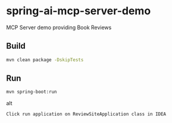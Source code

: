 # spring-ai-mcp-server-demo

MCP Server demo providing Book Reviews

## Build

```bash
mvn clean package -DskipTests
```

## Run

```bash
mvn spring-boot:run
```

alt

```text
Click run application on ReviewSiteApplication class in IDEA
```
